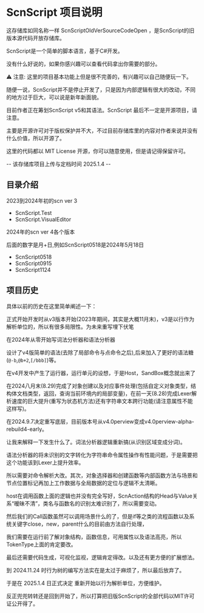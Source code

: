 # ScnScript 项目说明
这存储库如同名称一样 ScnScriptOldVerSourceCodeOpen ，是ScnScript的旧版本源代码开放存储库。

ScnScript是一个简单的脚本语言，基于C#开发。

没有什么好说的，如果你感兴趣可以查看代码拿出你需要的部分。

⚠️ 注意: 这里的项目基本功能上但是很不完善的，有兴趣可以自己随便玩一下。

随便一说，ScnScript并不是停止开发了，只是因为内部逻辑有很大的改动，不同的地方过于巨大，可以说是新年新面貌。

目前作者正在筹划ScnScript v5和其语法。ScnScript 最后不一定是开源项目，请注意。

主要是开源许可对于版权保护并不大，不过目前存储库里的内容对作者来说并没有什么价值，所以开源了。

这里的代码都以 MIT License 开源，你可以随意使用，但是请记得保留许可。

-- 该存储库项目上传与定档时间 2025.1.4 --

## 目录介绍

2023到2024年初的scn ver 3

- ScnScript.Test 
- ScnScript.VisualEditor

2024年的scn ver 4各个版本

后面的数字是月+日,例如ScnScript0518是2024年5月18日

- ScnScript0518
- ScnScript0915
- ScnScript1124

## 项目历史
具体以前的历史在这里简单阐述一下：

正式开始开发时从v3版本开始(2023年期间，其实是大概11月末)，v3是以行作为解析单位的，所以有很多局限性。为未来重写埋下伏笔

在2024年从零开始写词法分析器和语法分析器

设计了v4版简单的语法(去除了局部命令与点命令之后),后来加入了更好的语法糖(`@-b`,`@b+2`,`[/bbb]`)等。

在v4开发中产生了运行器，运行单元的设想，于是Host，SandBox概念就出来了

在2024八月末(8.29)完成了对象创建以及对应事件处理(包括自定义对象类型，结构体文档类型，返回，查询当前环境内的局部变量)，在前一天(8.28)完成Lexer解析速度的巨大提升(重写为状态机方法)还有字符串文本跨行功能(请注意属性不能这样写)。

在2024.9.7决定重写底层，目前版本号从v4.0perview变成v4.0perview-alpha-rebuild4-early。

让我来解释一下发生什么了。词法分析器逻辑重新搞(从识别区域变成分词)。

语法分析器的将未识别的文字转化为字符串命令属性操作有性能问题，于是需要把这个功能该到Lexer上提升效率。

所以需要对命令解析大改。其次，对象选择器和创建函数等内部函数方法与场景和节点位置标记再加上工作数据与全局数据的定位与逻辑不太清晰。

host在调用函数上面的逻辑也并没有完全写好，ScnAction结构的Head与Value关系“暧昧不清”，类名与函数名的识别太难识别了，所以需要变动。

然后我们的Call函数虽然可以调用场景什么的了，但是if等之类的流程函数以及系统关键字close，new，parent什么的目前由方法自行处理，

我们需要在运行前了解对象结构，函数信息，可用属性以及语法高亮，所以TokenType上面的肯定要改。

最后还需要代码生成，可视化监视，逻辑肯定得改。以及还有更方便的扩展想法。

到 2024.11.24 时行为树的编写方法实在是太过于麻烦了，所以最后放弃了。

于是在 2025.1.4 日正式决定 重新开始以行为解析单位，方便维护。

反正兜兜转转还是回到开始了，所以打算把旧版ScnScript的全部代码以MIT许可证公开得了。